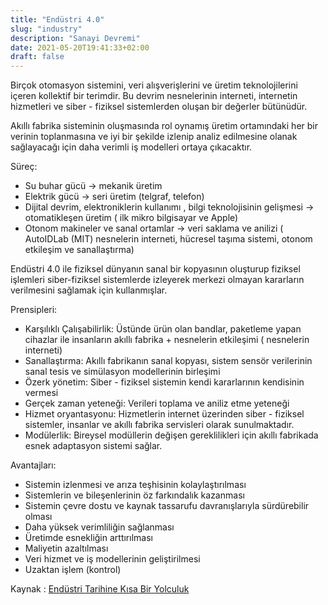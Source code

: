```yaml
---
title: "Endüstri 4.0"
slug: "industry"
description: "Sanayi Devremi"
date: 2021-05-20T19:41:33+02:00
draft: false
---
```


Birçok otomasyon sistemini, veri alışverişlerini ve üretim teknolojilerini içeren kollektif bir terimdir.
Bu devrim nesnelerinin interneti, internetin hizmetleri ve siber - fiziksel sistemlerden oluşan bir değerler bütünüdür.

Akıllı fabrika sisteminin oluşmasında rol oynamış üretim ortamındaki her bir verinin toplanmasına ve iyi bir şekilde izlenip analiz edilmesine olanak sağlayacağı için daha verimli iş modelleri ortaya çıkacaktır.

Süreç:
- Su buhar gücü -> mekanik üretim
- Elektrik gücü -> seri üretim (telgraf, telefon)
- Dijital devrim, elektroniklerin kullanımı , bilgi teknolojisinin gelişmesi -> otomatikleşen üretim ( ilk mikro bilgisayar ve Apple)
- Otonom makineler ve sanal ortamlar -> veri saklama ve anilizi ( AutoIDLab (MIT) nesnelerin interneti, hücresel taşıma sistemi, otonom etkileşim ve sanallaştırma)

Endüstri 4.0 ile fiziksel dünyanın sanal bir kopyasının oluşturup fiziksel işlemleri siber-fiziksel sistemlerde izleyerek merkezi olmayan kararların verilmesini sağlamak için kullanmışlar.

Prensipleri:
- Karşılıklı Çalışabilirlik: Üstünde ürün olan bandlar, paketleme yapan cihazlar ile insanların akıllı fabrika + nesnelerin etkileşimi ( nesnelerin interneti)
- Sanallaştırma: Akıllı fabrikanın sanal kopyası, sistem sensör verilerinin sanal tesis ve simülasyon modellerinin birleşimi
- Özerk yönetim: Siber - fiziksel sistemin kendi kararlarının kendisinin vermesi
- Gerçek zaman yeteneği: Verileri toplama ve aniliz etme yeteneği
- Hizmet oryantasyonu: Hizmetlerin internet üzerinden siber - fiziksel sistemler, insanlar ve akıllı fabrika servisleri olarak sunulmaktadır.
- Modülerlik: Bireysel modüllerin değişen gereklilikleri için akıllı fabrikada esnek adaptasyon sistemi sağlar.

Avantajları:
- Sistemin izlenmesi ve arıza teşhisinin kolaylaştırılması
- Sistemlerin ve bileşenlerinin öz farkındalık kazanması
- Sistemin çevre dostu ve kaynak tassarufu davranışlarıyla sürdürebilir olması
- Daha yüksek verimliliğin sağlanması
- Üretimde esnekliğin arttırılması
- Maliyetin azaltılması
- Veri hizmet ve iş modellerinin geliştirilmesi
- Uzaktan işlem (kontrol)

Kaynak : [Endüstri Tarihine Kısa Bir Yolculuk](https://www.endustri40.com/endustri-tarihine-kisa-bir-yolculuk/)
